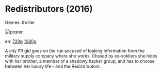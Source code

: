 # Redistributors (2016)

Genres: thriller

![poster](http://image.tmdb.org/t/p/w500/lhDDptqebO1vSmYnn0ziqWLBJ5k.jpg)

en:
  [720p](magnet:?xt=urn:btih:21E08C143BDE8806E3F4E3A4E520D121086300F2&tr=udp://glotorrents.pw:6969/announce&tr=udp://tracker.opentrackr.org:1337/announce&tr=udp://torrent.gresille.org:80/announce&tr=udp://tracker.openbittorrent.com:80&tr=udp://tracker.coppersurfer.tk:6969&tr=udp://tracker.leechers-paradise.org:6969&tr=udp://p4p.arenabg.ch:1337&tr=udp://tracker.internetwarriors.net:1337)
  [1080p](magnet:?xt=urn:btih:061546A92B74D05C3DFAB299EFCCE570FF03CFD2&tr=udp://glotorrents.pw:6969/announce&tr=udp://tracker.opentrackr.org:1337/announce&tr=udp://torrent.gresille.org:80/announce&tr=udp://tracker.openbittorrent.com:80&tr=udp://tracker.coppersurfer.tk:6969&tr=udp://tracker.leechers-paradise.org:6969&tr=udp://p4p.arenabg.ch:1337&tr=udp://tracker.internetwarriors.net:1337)
  


A city PR girl goes on the run accused of leaking information from the military supply company where she works. Chased by ex-soldiers she hides with her brother, a member of a shadowy hacker group, and has to choose between her luxury life - and the Redistributors.